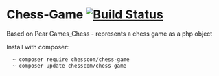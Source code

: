 Chess-Game [![Build Status](https://travis-ci.org/cordoval/Chess-Game.png?branch=master)](https://travis-ci.org/cordoval/Chess-Game)
==========

Based on Pear Games_Chess - represents a chess game as a php object

Install with composer:

```sh
  ~ composer require chesscom/chess-game
  ~ composer update chesscom/chess-game
```

